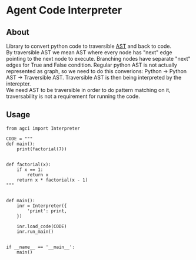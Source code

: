 # Agent Code Interpreter

## About
Library to convert python code to traversible [AST](https://en.wikipedia.org/wiki/Abstract_syntax_tree) and back to code.  
By traversible AST we mean AST where every node has "next" edge pointing to the next node to execute.
Branching nodes have separate "next" edges for True and False condition.
Regular python AST is not actually represented as graph, so we need to do this converions:
Python -> Python AST -> Traversible AST.
Traversible AST is then being interpreted by the interepter.  
We need AST to be traversible in order to do pattern matching on it, traversability is not a requirement for running the code.

## Usage

```
from agci import Interpreter

CODE = """
def main():
    print(factorial(7))
    

def factorial(x):
    if x == 1:
        return x
    return x * factorial(x - 1)
"""


def main():
    inr = Interpreter({
        'print': print,
    })

    inr.load_code(CODE)
    inr.run_main()


if __name__ == '__main__':
    main()

```

